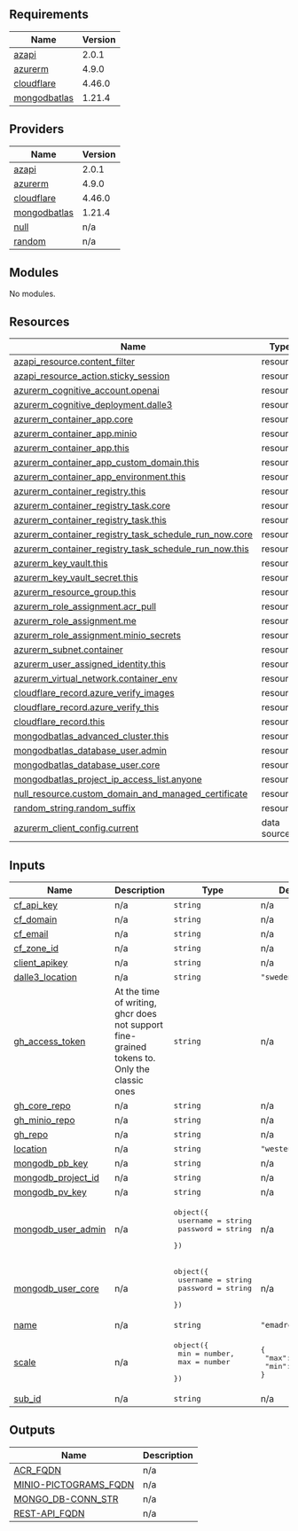<!-- BEGIN_TF_DOCS -->
## Requirements

| Name | Version |
|------|---------|
| <a name="requirement_azapi"></a> [azapi](#requirement\_azapi) | 2.0.1 |
| <a name="requirement_azurerm"></a> [azurerm](#requirement\_azurerm) | 4.9.0 |
| <a name="requirement_cloudflare"></a> [cloudflare](#requirement\_cloudflare) | 4.46.0 |
| <a name="requirement_mongodbatlas"></a> [mongodbatlas](#requirement\_mongodbatlas) | 1.21.4 |

## Providers

| Name | Version |
|------|---------|
| <a name="provider_azapi"></a> [azapi](#provider\_azapi) | 2.0.1 |
| <a name="provider_azurerm"></a> [azurerm](#provider\_azurerm) | 4.9.0 |
| <a name="provider_cloudflare"></a> [cloudflare](#provider\_cloudflare) | 4.46.0 |
| <a name="provider_mongodbatlas"></a> [mongodbatlas](#provider\_mongodbatlas) | 1.21.4 |
| <a name="provider_null"></a> [null](#provider\_null) | n/a |
| <a name="provider_random"></a> [random](#provider\_random) | n/a |

## Modules

No modules.

## Resources

| Name | Type |
|------|------|
| [azapi_resource.content_filter](https://registry.terraform.io/providers/Azure/azapi/2.0.1/docs/resources/resource) | resource |
| [azapi_resource_action.sticky_session](https://registry.terraform.io/providers/Azure/azapi/2.0.1/docs/resources/resource_action) | resource |
| [azurerm_cognitive_account.openai](https://registry.terraform.io/providers/hashicorp/azurerm/4.9.0/docs/resources/cognitive_account) | resource |
| [azurerm_cognitive_deployment.dalle3](https://registry.terraform.io/providers/hashicorp/azurerm/4.9.0/docs/resources/cognitive_deployment) | resource |
| [azurerm_container_app.core](https://registry.terraform.io/providers/hashicorp/azurerm/4.9.0/docs/resources/container_app) | resource |
| [azurerm_container_app.minio](https://registry.terraform.io/providers/hashicorp/azurerm/4.9.0/docs/resources/container_app) | resource |
| [azurerm_container_app.this](https://registry.terraform.io/providers/hashicorp/azurerm/4.9.0/docs/resources/container_app) | resource |
| [azurerm_container_app_custom_domain.this](https://registry.terraform.io/providers/hashicorp/azurerm/4.9.0/docs/resources/container_app_custom_domain) | resource |
| [azurerm_container_app_environment.this](https://registry.terraform.io/providers/hashicorp/azurerm/4.9.0/docs/resources/container_app_environment) | resource |
| [azurerm_container_registry.this](https://registry.terraform.io/providers/hashicorp/azurerm/4.9.0/docs/resources/container_registry) | resource |
| [azurerm_container_registry_task.core](https://registry.terraform.io/providers/hashicorp/azurerm/4.9.0/docs/resources/container_registry_task) | resource |
| [azurerm_container_registry_task.this](https://registry.terraform.io/providers/hashicorp/azurerm/4.9.0/docs/resources/container_registry_task) | resource |
| [azurerm_container_registry_task_schedule_run_now.core](https://registry.terraform.io/providers/hashicorp/azurerm/4.9.0/docs/resources/container_registry_task_schedule_run_now) | resource |
| [azurerm_container_registry_task_schedule_run_now.this](https://registry.terraform.io/providers/hashicorp/azurerm/4.9.0/docs/resources/container_registry_task_schedule_run_now) | resource |
| [azurerm_key_vault.this](https://registry.terraform.io/providers/hashicorp/azurerm/4.9.0/docs/resources/key_vault) | resource |
| [azurerm_key_vault_secret.this](https://registry.terraform.io/providers/hashicorp/azurerm/4.9.0/docs/resources/key_vault_secret) | resource |
| [azurerm_resource_group.this](https://registry.terraform.io/providers/hashicorp/azurerm/4.9.0/docs/resources/resource_group) | resource |
| [azurerm_role_assignment.acr_pull](https://registry.terraform.io/providers/hashicorp/azurerm/4.9.0/docs/resources/role_assignment) | resource |
| [azurerm_role_assignment.me](https://registry.terraform.io/providers/hashicorp/azurerm/4.9.0/docs/resources/role_assignment) | resource |
| [azurerm_role_assignment.minio_secrets](https://registry.terraform.io/providers/hashicorp/azurerm/4.9.0/docs/resources/role_assignment) | resource |
| [azurerm_subnet.container](https://registry.terraform.io/providers/hashicorp/azurerm/4.9.0/docs/resources/subnet) | resource |
| [azurerm_user_assigned_identity.this](https://registry.terraform.io/providers/hashicorp/azurerm/4.9.0/docs/resources/user_assigned_identity) | resource |
| [azurerm_virtual_network.container_env](https://registry.terraform.io/providers/hashicorp/azurerm/4.9.0/docs/resources/virtual_network) | resource |
| [cloudflare_record.azure_verify_images](https://registry.terraform.io/providers/cloudflare/cloudflare/4.46.0/docs/resources/record) | resource |
| [cloudflare_record.azure_verify_this](https://registry.terraform.io/providers/cloudflare/cloudflare/4.46.0/docs/resources/record) | resource |
| [cloudflare_record.this](https://registry.terraform.io/providers/cloudflare/cloudflare/4.46.0/docs/resources/record) | resource |
| [mongodbatlas_advanced_cluster.this](https://registry.terraform.io/providers/mongodb/mongodbatlas/1.21.4/docs/resources/advanced_cluster) | resource |
| [mongodbatlas_database_user.admin](https://registry.terraform.io/providers/mongodb/mongodbatlas/1.21.4/docs/resources/database_user) | resource |
| [mongodbatlas_database_user.core](https://registry.terraform.io/providers/mongodb/mongodbatlas/1.21.4/docs/resources/database_user) | resource |
| [mongodbatlas_project_ip_access_list.anyone](https://registry.terraform.io/providers/mongodb/mongodbatlas/1.21.4/docs/resources/project_ip_access_list) | resource |
| [null_resource.custom_domain_and_managed_certificate](https://registry.terraform.io/providers/hashicorp/null/latest/docs/resources/resource) | resource |
| [random_string.random_suffix](https://registry.terraform.io/providers/hashicorp/random/latest/docs/resources/string) | resource |
| [azurerm_client_config.current](https://registry.terraform.io/providers/hashicorp/azurerm/4.9.0/docs/data-sources/client_config) | data source |

## Inputs

| Name | Description | Type | Default | Required |
|------|-------------|------|---------|:--------:|
| <a name="input_cf_api_key"></a> [cf\_api\_key](#input\_cf\_api\_key) | n/a | `string` | n/a | yes |
| <a name="input_cf_domain"></a> [cf\_domain](#input\_cf\_domain) | n/a | `string` | n/a | yes |
| <a name="input_cf_email"></a> [cf\_email](#input\_cf\_email) | n/a | `string` | n/a | yes |
| <a name="input_cf_zone_id"></a> [cf\_zone\_id](#input\_cf\_zone\_id) | n/a | `string` | n/a | yes |
| <a name="input_client_apikey"></a> [client\_apikey](#input\_client\_apikey) | n/a | `string` | n/a | yes |
| <a name="input_dalle3_location"></a> [dalle3\_location](#input\_dalle3\_location) | n/a | `string` | `"swedencentral"` | no |
| <a name="input_gh_access_token"></a> [gh\_access\_token](#input\_gh\_access\_token) | At the time of writing, ghcr does not support fine-grained tokens to. Only the classic ones | `string` | n/a | yes |
| <a name="input_gh_core_repo"></a> [gh\_core\_repo](#input\_gh\_core\_repo) | n/a | `string` | n/a | yes |
| <a name="input_gh_minio_repo"></a> [gh\_minio\_repo](#input\_gh\_minio\_repo) | n/a | `string` | n/a | yes |
| <a name="input_gh_repo"></a> [gh\_repo](#input\_gh\_repo) | n/a | `string` | n/a | yes |
| <a name="input_location"></a> [location](#input\_location) | n/a | `string` | `"westeurope"` | no |
| <a name="input_mongodb_pb_key"></a> [mongodb\_pb\_key](#input\_mongodb\_pb\_key) | n/a | `string` | n/a | yes |
| <a name="input_mongodb_project_id"></a> [mongodb\_project\_id](#input\_mongodb\_project\_id) | n/a | `string` | n/a | yes |
| <a name="input_mongodb_pv_key"></a> [mongodb\_pv\_key](#input\_mongodb\_pv\_key) | n/a | `string` | n/a | yes |
| <a name="input_mongodb_user_admin"></a> [mongodb\_user\_admin](#input\_mongodb\_user\_admin) | n/a | <pre>object({<br/>    username = string<br/>    password = string<br/>  })</pre> | n/a | yes |
| <a name="input_mongodb_user_core"></a> [mongodb\_user\_core](#input\_mongodb\_user\_core) | n/a | <pre>object({<br/>    username = string<br/>    password = string<br/>  })</pre> | n/a | yes |
| <a name="input_name"></a> [name](#input\_name) | n/a | `string` | `"emadrestapi"` | no |
| <a name="input_scale"></a> [scale](#input\_scale) | n/a | <pre>object({<br/>    min = number,<br/>    max = number<br/>  })</pre> | <pre>{<br/>  "max": 1,<br/>  "min": 1<br/>}</pre> | no |
| <a name="input_sub_id"></a> [sub\_id](#input\_sub\_id) | n/a | `string` | n/a | yes |

## Outputs

| Name | Description |
|------|-------------|
| <a name="output_ACR_FQDN"></a> [ACR\_FQDN](#output\_ACR\_FQDN) | n/a |
| <a name="output_MINIO-PICTOGRAMS_FQDN"></a> [MINIO-PICTOGRAMS\_FQDN](#output\_MINIO-PICTOGRAMS\_FQDN) | n/a |
| <a name="output_MONGO_DB-CONN_STR"></a> [MONGO\_DB-CONN\_STR](#output\_MONGO\_DB-CONN\_STR) | n/a |
| <a name="output_REST-API_FQDN"></a> [REST-API\_FQDN](#output\_REST-API\_FQDN) | n/a |
<!-- END_TF_DOCS -->